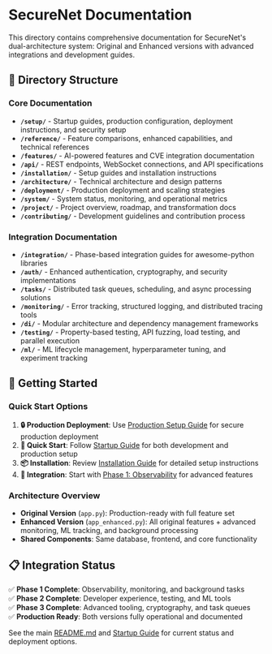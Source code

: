 # SecureNet Documentation

This directory contains comprehensive documentation for SecureNet's dual-architecture system: Original and Enhanced versions with advanced integrations and development guides.

## 📁 Directory Structure

### Core Documentation
- **`/setup/`** - Startup guides, production configuration, deployment instructions, and security setup
- **`/reference/`** - Feature comparisons, enhanced capabilities, and technical references
- **`/features/`** - AI-powered features and CVE integration documentation
- **`/api/`** - REST endpoints, WebSocket connections, and API specifications
- **`/installation/`** - Setup guides and installation instructions
- **`/architecture/`** - Technical architecture and design patterns
- **`/deployment/`** - Production deployment and scaling strategies
- **`/system/`** - System status, monitoring, and operational metrics
- **`/project/`** - Project overview, roadmap, and transformation docs
- **`/contributing/`** - Development guidelines and contribution process

### Integration Documentation
- **`/integration/`** - Phase-based integration guides for awesome-python libraries
- **`/auth/`** - Enhanced authentication, cryptography, and security implementations
- **`/tasks/`** - Distributed task queues, scheduling, and async processing solutions
- **`/monitoring/`** - Error tracking, structured logging, and distributed tracing tools
- **`/di/`** - Modular architecture and dependency management frameworks
- **`/testing/`** - Property-based testing, API fuzzing, load testing, and parallel execution
- **`/ml/`** - ML lifecycle management, hyperparameter tuning, and experiment tracking

## 🚀 Getting Started

### **Quick Start Options**
1. **🔒 Production Deployment**: Use [Production Setup Guide](setup/DEV_MODE_DISABLED.md) for secure production deployment
2. **🚀 Quick Start**: Follow [Startup Guide](setup/STARTUP_GUIDE.md) for both development and production setup
3. **📦 Installation**: Review [Installation Guide](installation/INSTALLATION.md) for detailed setup instructions
4. **🔧 Integration**: Start with [Phase 1: Observability](integration/phase-1-observability.md) for advanced features

### **Architecture Overview**
- **Original Version** (`app.py`): Production-ready with full feature set
- **Enhanced Version** (`app_enhanced.py`): All original features + advanced monitoring, ML tracking, and background processing
- **Shared Components**: Same database, frontend, and core functionality

## 📋 Integration Status

✅ **Phase 1 Complete**: Observability, monitoring, and background tasks  
✅ **Phase 2 Complete**: Developer experience, testing, and ML tools  
✅ **Phase 3 Complete**: Advanced tooling, cryptography, and task queues  
✅ **Production Ready**: Both versions fully operational and documented

See the main [README.md](../README.md) and [Startup Guide](setup/STARTUP_GUIDE.md) for current status and deployment options. 